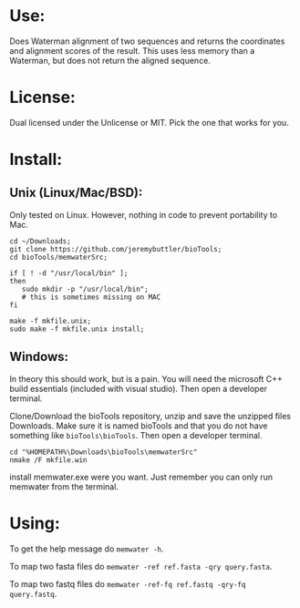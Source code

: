 # Use:

Does Waterman alignment of two sequences and returns the
  coordinates and alignment scores of the result. This
  uses less memory than a Waterman, but does not return
  the aligned sequence.

# License:

Dual licensed under the Unlicense or MIT. Pick the one
  that works for you.

# Install:

## Unix (Linux/Mac/BSD):

Only tested on Linux. However, nothing in code to prevent
  portability to Mac.

```
cd ~/Downloads;
git clone https://github.com/jeremybuttler/bioTools;
cd bioTools/memwaterSrc;

if [ ! -d "/usr/local/bin" ];
then
   sudo mkdir -p "/usr/local/bin";
   # this is sometimes missing on MAC
fi

make -f mkfile.unix;
sudo make -f mkfile.unix install;
```

## Windows:

In theory this should work, but is a pain. You will need
  the microsoft C++ build essentials (included with
  visual studio). Then open a developer terminal.

Clone/Download the bioTools repository, unzip and save the
  unzipped files Downloads. Make sure it is named
  bioTools and that you do not have something like
  `bioTools\bioTools`. Then open a developer terminal.

```
cd "%HOMEPATH%\Downloads\bioTools\memwaterSrc"
nmake /F mkfile.win
```

install memwater.exe were you want. Just remember you can
  only run memwater from the terminal.

# Using:

To get the help message do `memwater -h`.

To map two fasta files
  do `memwater -ref ref.fasta -qry query.fasta`.

To map two fastq files
  do `memwater -ref-fq ref.fastq -qry-fq query.fastq`.
